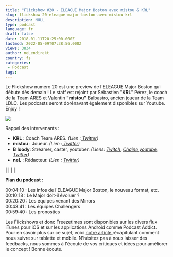 ```yaml
---
title: "Flickshow #20 - ELEAGUE Major Boston avec mistou & KRL"
slug: flickshow-20-eleague-major-boston-avec-mistou-krl
description: NULL
type: podcast
language: fr
draft: false
date: 2018-01-11T20:25:00.000Z
lastmod: 2022-05-09T07:38:56.000Z
views: 3834
author: neLendirekt
country: fs
categories:
 - Podcast
tags:
---
```

Le Flickshow numéro 20 est une preview de l'ELEAGUE Major Boston qui débute dès demain ! Le staff est rejoint par Sébastien "**KRL**" Pérez, le coach de la Team ARES et Valentin **"mistou"** Balbastro, ancien joueur de la Team LDLC. Les podcasts seront dorénavant également disponibles sur Youtube. Enjoy !

![](https://flickshot-ue.s3.eu-west-2.amazonaws.com/flickshot/article/5a25be0c9da4d/images/LIvyQnOPi2RMei7CUx1daEbAeMylyTAeteaZzQzp.jpeg)

Rappel des intervenants :

* **KRL** : Coach Team ARES. _(Lien :[ Twitter](https://twitter.com/KRLcsgo))_
* **mistou** : Joueur. _(Lien :[ Twitter](https://twitter.com/mistoucsgo))_
* **B** **loody**: Streamer, caster, youtuber. _(Liens: [Twitch](https://www.twitch.tv/bloodysusu%5F), [Chaine youtube](https://www.youtube.com/channel/UCC0NyiY%5FPHwuLtmH5hloHUw), [Twitter](https://twitter.com/bloodySuSu))_
* **neL** : Rédacteur. _(Lien : [Twitter](https://twitter.com/neLendirekt))_

|  |
|  |

  
**Plan du podcast** **:**

00:04:10 : Les infos de l'ELEAGUE Major Boston, le nouveau format, etc.  
00:10:18 : Le Major doit-il évoluer ?  
00:20:20 : Les équipes venant des Minors  
00:43:41 : Les équipes Challengers  
00:59:40 : Les pronostics

Les Flickshows et donc Freezetimes sont disponibles sur les divers flux iTunes pour iOS et sur les applications Android comme Podcast Addict. Pour en savoir plus sur ce sujet, voici [notre article ](https://flickshot.fr/fr/comment-ecouter-le-flickshow-sur-telephone-et-tablette/&59a013864d64e)récapitulant comment nous suivre sur tablette et mobile. N'hésitez pas à nous laisser des feedbacks, nous sommes à l'écoute de vos critiques et idées pour améliorer le concept ! Bonne écoute.
